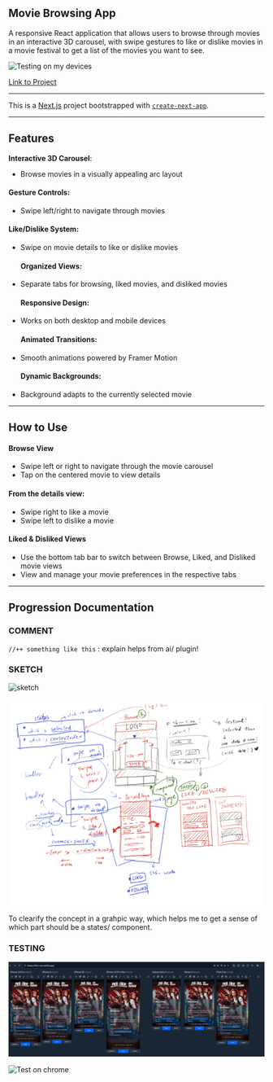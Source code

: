 ## Movie Browsing App
 A responsive React application that allows users to browse through movies in an interactive 3D carousel, with swipe gestures to like or dislike movies in a movie festival to get a list of the movies you want to see.


![Testing on my devices](/public/test-on-devices.gif)

 [Link to Project](https://film-nav.netlify.app/)

-----

 This is a [Next.js](https://nextjs.org) project bootstrapped with [`create-next-app`](https://github.com/vercel/next.js/tree/canary/packages/create-next-app).

 -----

## Features
 **Interactive 3D Carousel**: 

- Browse movies in a visually appealing arc layout


 #### **Gesture Controls**:

- Swipe left/right to navigate through movies


 #### **Like/Dislike System**:

- Swipe on movie details to like or dislike movies


  #### **Organized Views**:

- Separate tabs for browsing, liked movies, and disliked movies


  #### **Responsive Design**:

- Works on both desktop and mobile devices


  #### **Animated Transitions**:

- Smooth animations powered by Framer Motion


  #### **Dynamic Backgrounds**:

- Background adapts to the currently selected movie

-----
## How to Use
#### Browse View

- Swipe left or right to navigate through the movie carousel
- Tap on the centered movie to view details

#### From the details view:

- Swipe right to like a movie
- Swipe left to dislike a movie

#### Liked & Disliked Views

- Use the bottom tab bar to switch between Browse, Liked, and Disliked movie views
- View and manage your movie preferences in the respective tabs

-----

## Progression Documentation

### **COMMENT**

`//++ something like this` : explain helps from ai/ plugin!

### **SKETCH**

![sketch](/public/IMG_4319.jpg)


![sketch w thought on IPAD](/public/structure.jpg)


To clearify the concept in a grahpic way, which helps me to get a sense of which part should be a states/ component.



### **TESTING**

![Testing on responsive app](/public/screenshot-0425.png)

![Test on chrome](/public/testing-in-chrome.gif)
